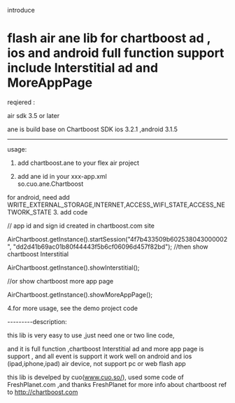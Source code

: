 introduce

flash air ane lib  for chartboost ad , ios and android full function  support include Interstitial ad and MoreAppPage 
================
reqiered :

air sdk 3.5 or later

ane is build base on Chartboost SDK ios 3.2.1 ,android 3.1.5

---------
usage:

1. add chartboost.ane to your flex air project

2.  add ane id in your xxx-app.xml  
<extensionID>so.cuo.ane.Chartboost</extensionID>
 
for android, need add 
WRITE_EXTERNAL_STORAGE,INTERNET,ACCESS_WIFI_STATE,ACCESS_NETWORK_STATE 
3. add code 
	
// app id and sign id created in chartboost.com site

AirChartboost.getInstance().startSession("4f7b433509b602538043000002", "dd2d41b69ac01b80f44443f5b6cf06096d457f82bd");
//then show chartboost Interstitial
	
AirChartboost.getInstance().showInterstitial(); 

//or show chartboost more app page
	
AirChartboost.getInstance().showMoreAppPage();

4.for more usage, see the demo project code



---------description:

this lib is very easy to use ,just need one or two line code,

and it is full function ,chartboost Interstitial ad and more app page is support ,
and all event is support 
it work well on android and ios (ipad,iphone,ipad) air device,
not support pc or web flash app

this lib is develped by cuo(www.cuo.so/),
 used some code of FreshPlanet.com ,and thanks  FreshPlanet
for 
more info about chartboost ref to http://chartboost.com
